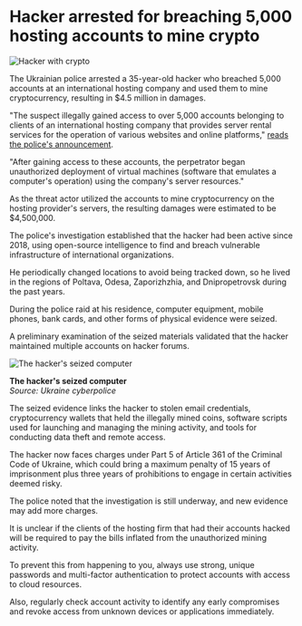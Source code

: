 # Hacker arrested for breaching 5,000 hosting accounts to mine crypto

![Hacker with crypto](https://www.bleepstatic.com/content/hl-images/2025/05/16/Cryptocurrency.jpg)

The Ukrainian police arrested a 35-year-old hacker who breached 5,000 accounts at an international hosting company and used them to mine cryptocurrency, resulting in $4.5 million in damages.

"The suspect illegally gained access to over 5,000 accounts belonging to clients of an international hosting company that provides server rental services for the operation of various websites and online platforms," [reads the police's announcement](https://cyberpolice.gov.ua/news/kiberpolicziya-zaporizhzhya-vykryla-xakera-yakyj-zavdav-poterpilym-miljonni-zbytky-na-majningu-kryptovalyuty-5154/).

"After gaining access to these accounts, the perpetrator began unauthorized deployment of virtual machines (software that emulates a computer's operation) using the company's server resources."

As the threat actor utilized the accounts to mine cryptocurrency on the hosting provider's servers, the resulting damages were estimated to be $4,500,000.

The police's investigation established that the hacker had been active since 2018, using open-source intelligence to find and breach vulnerable infrastructure of international organizations.

He periodically changed locations to avoid being tracked down, so he lived in the regions of Poltava, Odesa, Zaporizhzhia, and Dnipropetrovsk during the past years.

During the police raid at his residence, computer equipment, mobile phones, bank cards, and other forms of physical evidence were seized.

A preliminary examination of the seized materials validated that the hacker maintained multiple accounts on hacker forums.

![The hacker's seized computer](https://www.bleepstatic.com/images/news/u/1220909/2025/June/screen.jpeg)

**The hacker's seized computer**  
_Source: Ukraine cyberpolice_

The seized evidence links the hacker to stolen email credentials, cryptocurrency wallets that held the illegally mined coins, software scripts used for launching and managing the mining activity, and tools for conducting data theft and remote access.

The hacker now faces charges under Part 5 of Article 361 of the Criminal Code of Ukraine, which could bring a maximum penalty of 15 years of imprisonment plus three years of prohibitions to engage in certain activities deemed risky.

The police noted that the investigation is still underway, and new evidence may add more charges.

It is unclear if the clients of the hosting firm that had their accounts hacked will be required to pay the bills inflated from the unauthorized mining activity.

To prevent this from happening to you, always use strong, unique passwords and multi-factor authentication to protect accounts with access to cloud resources.

Also, regularly check account activity to identify any early compromises and revoke access from unknown devices or applications immediately.